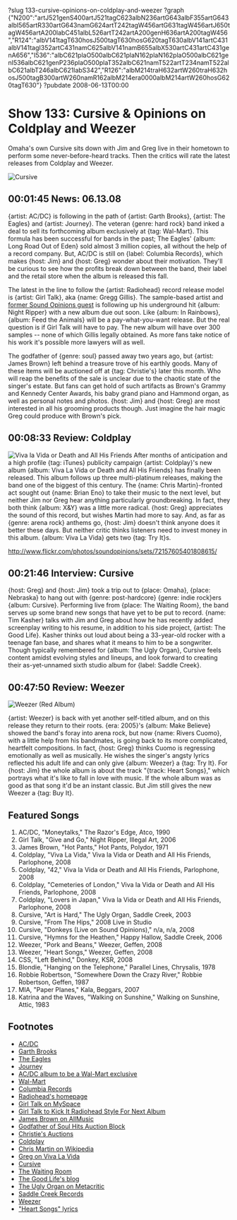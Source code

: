 ?slug 133-cursive-opinions-on-coldplay-and-weezer
?graph {"N200":"artJ521genS400artJ521tagC623albN236artG643albF355artG643albI565artR330artG643namG624artT242tagW456artG631tagW456artJ650tagW456artA200labC451albL526artT242artA200genH636artA200tagW456","R124":"albV141tagT630hosJ500tagT630hosG620tagT630albV141artC431albV141tagI352artC431namC625albV141namB655albX530artC431artC431genA656","I536":"albC621plaO500albC621plaN162plaN162plaO500albC621genI536albC621genP236plaO500plaT352albC621namT522artT234namT522albC621albT246albC621labS342","R126":"albM214traH632artW260traH632hosJ500tagB300artW260namR162albM214era0000albM214artW260hosG620tagT630"}
?pubdate 2008-06-13T00:00

# Show 133: Cursive & Opinions on Coldplay and Weezer
Omaha's own Cursive sits down with Jim and Greg live in their hometown to perform some never-before-heard tracks. Then the critics will rate the latest releases from Coldplay and Weezer.

![Cursive](http://static.soundopinions.org/images/2008/cursive.jpg)

## 00:01:45 News: 06.13.08
{artist: AC/DC} is following in the path of {artist: Garth Brooks}, {artist: The Eagles} and {artist: Journey}. The veteran {genre: hard rock} band inked a deal to sell its forthcoming album exclusively at {tag: Wal-Mart}. This formula has been successful for bands in the past; The Eagles' {album: Long Road Out of Eden} sold almost 3 million copies, all without the help of a record company. But, AC/DC is still on {label: Columbia Records}, which makes {host: Jim} and {host: Greg} wonder about their motivation. They'll be curious to see how the profits break down between the band, their label and the retail store when the album is released this fall.

The latest in the line to follow the {artist: Radiohead} record release model is {artist: Girl Talk}, aka {name: Gregg Gillis}. The sample-based artist and [former Sound Opinions guest](/show/115/) is following up his underground hit {album: Night Ripper} with a new album due out soon. Like {album: In Rainbows}, {album: Feed the Animals} will be a pay-what-you-want release. But the real question is if Girl Talk will have to pay. The new album will have over 300 samples -- none of which Gillis legally obtained. As more fans take notice of his work it's possible more lawyers will as well.

The godfather of {genre: soul} passed away two years ago, but {artist: James Brown} left behind a treasure trove of his earthly goods. Many of these items will be auctioned off at {tag: Christie's} later this month. Who will reap the benefits of the sale is unclear due to the chaotic state of the singer's estate. But fans can get hold of such artifacts as Brown's Grammy and Kennedy Center Awards, his baby grand piano and Hammond organ, as well as personal notes and photos. {host: Jim} and {host: Greg} are most interested in all his grooming products though. Just imagine the hair magic Greg could produce with Brown's pick.

## 00:08:33 Review: Coldplay
![Viva la Vida or Death and All His Friends](https://images-na.ssl-images-amazon.com/images/I/814nKqiAnQL._SL1300_.jpg "471744/700049951")
After months of anticipation and a high profile {tag: iTunes} publicity campaign {artist: Coldplay}'s new album {album: Viva La Vida or Death and All His Friends} has finally been released. This album follows up three multi-platinum releases, making the band one of the biggest of this century. The {name: Chris Martin}-fronted act sought out {name: Brian Eno} to take their music to the next level, but neither Jim nor Greg hear anything particularly groundbreaking. In fact, they both think {album: X&Y} was a little more radical. {host: Greg} appreciates the sound of this record, but wishes Martin had more to say. And, as far as {genre: arena rock} anthems go, {host: Jim} doesn't think anyone does it better these days. But neither critic thinks listeners need to invest money in this album. {album: Viva La Vida} gets two {tag: Try It}s.

http://www.flickr.com/photos/soundopinions/sets/72157605401808615/

## 00:21:46 Interview: Cursive
{host: Greg} and {host: Jim} took a trip out to {place: Omaha}, {place: Nebraska} to hang out with {genre: post-hardcore} {genre: indie rock}ers {album: Cursive}. Performing live from {place: The Waiting Room}, the band serves up some brand new songs that have yet to be put to record. {name: Tim Kasher} talks with Jim and Greg about how he has recently added screenplay writing to his resume, in addition to his side project, {artist: The Good Life}. Kasher thinks out loud about being a 33-year-old rocker with a teenage fan base, and shares what it means to him to be a songwriter. Though typically remembered for {album: The Ugly Organ}, Cursive feels content amidst evolving styles and lineups, and look forward to creating their as-yet-unnamed sixth studio album for {label: Saddle Creek}.

## 00:47:50 Review: Weezer
![Weezer (Red Album)](http://is2.mzstatic.com/image/thumb/Music20/v4/90/53/13/90531325-84ca-57ce-ca4a-3518091aa557/source/600x600bb.jpg "115234/1136794563")


{artist: Weezer} is back with yet another self-titled album, and on this release they return to their roots. {era: 2005}'s {album: Make Believe} showed the band's foray into arena rock, but now {name: Rivers Cuomo}, with a little help from his bandmates, is going back to its more complicated, heartfelt compositions. In fact, {host: Greg} thinks Cuomo is regressing emotionally as well as musically. He wishes the singer's angsty lyrics reflected his adult life and can only give {album: Weezer} a {tag: Try It}. For {host: Jim} the whole album is about the track "{track: Heart Songs}," which portrays what it's like to fall in love with music. If the whole album was as good as that song it'd be an instant classic. But Jim still gives the new Weezer a {tag: Buy It}.

## Featured Songs
1. AC/DC, "Moneytalks," The Razor's Edge, Atco, 1990
2. Girl Talk, "Give and Go," Night Ripper, Illegal Art, 2006
3. James Brown, "Hot Pants," Hot Pants, Polydor, 1971
4. Coldplay, "Viva La Vida," Viva la Vida or Death and All His Friends, Parlophone, 2008
5. Coldplay, "42," Viva la Vida or Death and All His Friends, Parlophone, 2008
6. Coldplay, "Cemeteries of London," Viva la Vida or Death and All His Friends, Parlophone, 2008
7. Coldplay, "Lovers in Japan," Viva la Vida or Death and All His Friends, Parlophone, 2008
8. Cursive, "Art is Hard," The Ugly Organ, Saddle Creek, 2003
9. Cursive, "From The Hips," 2008 Live in Studio
10. Cursive, "Donkeys (Live on Sound Opinions)," n/a, n/a, 2008 
11. Cursive, "Hymns for the Heathen," Happy Hallow, Saddle Creek, 2006
12. Weezer, "Pork and Beans," Weezer, Geffen, 2008
13. Weezer, "Heart Songs," Weezer, Geffen, 2008
14. CSS, "Left Behind," Donkey, KSR, 2008
15. Blondie, "Hanging on the Telephone," Parallel Lines, Chrysalis, 1978
16. Robbie Robertson, "Somewhere Down the Crazy River," Robbie Robertson, Geffen, 1987
17. MIA, "Paper Planes," Kala, Beggars, 2007
18. Katrina and the Waves, "Walking on Sunshine," Walking on Sunshine, Attic, 1983

## Footnotes
- [AC/DC](http://www.acdc.com/)
- [Garth Brooks](http://www.walmart.com/catalog/garth/signup.jsp?dept=4104)
- [The Eagles](http://www.walmart.com/catalog/product.do?product_id=7080123)
- [Journey](http://www.walmart.com/catalog/product.do?product_id=9864208)
- [AC/DC album to be a Wal-Mart exclusive](http://www.reuters.com/article/musicNews/idUSN0927639520080610)
- [Wal-Mart](http://www.walmart.com/)
- [Columbia Records](http://www.columbiarecords.com/)
- [Radiohead's homepage](http://www.radiohead.com/)
- [Girl Talk on MySpace](http://www.myspace.com/girltalkmusic)
- [Girl Talk to Kick It Radiohead Style For Next Album](http://blog.wired.com/music/2008/06/girl-talk-to-ki.html)
- [James Brown on AllMusic](http://www.allmusic.com/cg/amg.dll?p=amg&sql=11:wifuxqw5ldde)
- [Godfather of Soul Hits Auction Block](http://abcnews.go.com/Business/popup?id=5046004)
- [Christie's Auctions](http://www.christies.com/)
- [Coldplay](http://www.coldplay.com/)
- [Chris Martin on Wikipedia](http://en.wikipedia.org/wiki/Chris_Martin)
- [Greg on Viva La Vida](http://leisureblogs.chicagotribune.com/turn_it_up/2008/06/eno-treads-soft.html)
- [Cursive](http://www.cursivearmy.com/)
- [The Waiting Room](http://www.waitingroomlounge.com/)
- [The Good Life's blog](http://www.thegoodlifemusic.com/)
- [The Ugly Organ on Metacritic](http://www.metacritic.com/music/artists/cursive/uglyorgan?q=cursive)
- [Saddle Creek Records](http://www.saddle-creek.com/)
- [Weezer](http://www.weezer.com/)
- ["Heart Songs" lyrics](http://www.lyricsmode.com/lyrics/w/weezer/heart_songs.html)

